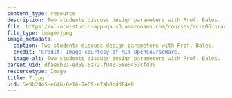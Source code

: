 ```yaml
---
content_type: resource
description: Two students discuss design parameters with Prof. Bales.
file: https://ol-ocw-studio-app-qa.s3.amazonaws.com/courses/ec-s06-practical-electronics-fall-2004/5e9b2445e6460e167e69e7ab8bdd04e8_7.jpg
file_type: image/jpeg
image_metadata:
  caption: Two students discuss design parameters with Prof. Bales.
  credit: 'Credit: Image courtesy of MIT OpenCourseWare.'
  image-alt: Two students discuss design parameters with Prof. Bales.
parent_uid: dfae6b21-ed59-6a72-f043-68e5453cfd36
resourcetype: Image
title: 7.jpg
uid: 5e9b2445-e646-0e16-7e69-e7ab8bdd04e8
---
```


